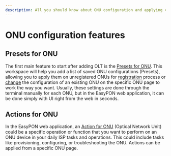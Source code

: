 ```yaml
---
description: All you should know about ONU configuration and applying commands in EasyPON
---
```


# ONU configuration features

## Presets for ONU

The first main feature to start after adding OLT is the [Presets for ONU](presets.md). This workspace will help you add a list of saved ONU configurations (Presets), allowing you to apply them on unregistered ONUs for [registration](../onu-workspace/onu-registration.md) process or [change](../onu-workspace/onu.md#quick-actions-panel) the configuration of an existing ONU on the specific ONU page to work the way you want. Usually, these settings are done through the terminal manually for each ONU, but in the EasyPON web application, it can be done simply with UI right from the web in seconds.

## Actions for ONU

In the EasyPON web application, an [Action](./#actions-for-onu)[ for ONU](./#actions-for-onu) (Optical Network Unit) could be a specific operation or function that you want to perform on an ONU device in your daily ISP tasks and operations. This could include tasks like provisioning, configuring, or troubleshooting the ONU. Actions can be applied from a specific ONU page.



